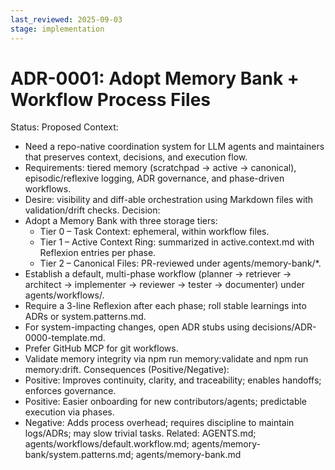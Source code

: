 ```yaml
---
last_reviewed: 2025-09-03
stage: implementation
---
```



# ADR-0001: Adopt Memory Bank + Workflow Process Files
Status: Proposed
Context:
- Need a repo-native coordination system for LLM agents and maintainers that preserves context, decisions, and execution flow.
- Requirements: tiered memory (scratchpad → active → canonical), episodic/reflexive logging, ADR governance, and phase-driven workflows.
- Desire: visibility and diff-able orchestration using Markdown files with validation/drift checks.
Decision:
- Adopt a Memory Bank with three storage tiers:
  - Tier 0 – Task Context: ephemeral, within workflow files.
  - Tier 1 – Active Context Ring: summarized in active.context.md with Reflexion entries per phase.
  - Tier 2 – Canonical Files: PR-reviewed under agents/memory-bank/*.
- Establish a default, multi-phase workflow (planner → retriever → architect → implementer → reviewer → tester → documenter) under agents/workflows/.
- Require a 3-line Reflexion after each phase; roll stable learnings into ADRs or system.patterns.md.
- For system-impacting changes, open ADR stubs using decisions/ADR-0000-template.md.
- Prefer GitHub MCP for git workflows.
- Validate memory integrity via npm run memory:validate and npm run memory:drift.
Consequences (Positive/Negative):
- Positive: Improves continuity, clarity, and traceability; enables handoffs; enforces governance.
- Positive: Easier onboarding for new contributors/agents; predictable execution via phases.
- Negative: Adds process overhead; requires discipline to maintain logs/ADRs; may slow trivial tasks.
Related: AGENTS.md; agents/workflows/default.workflow.md; agents/memory-bank/system.patterns.md; agents/memory-bank.md
